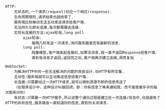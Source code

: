 	
	HTTP:
		无状态的,一个请求(request)对应一个响应(response).
		生命周期很短,请求结束也就结束了.
		服务端比较被动无法主动发送请求给客户端.
		无法持久化即长连接,每次都需要去连接.
		实现长连接的方法:ajax轮询,long poll
			ajax轮询:
				每隔几秒发送一次请求,询问服务器是否有最新的消息.
			long poll:
				阻塞模型,客户端发起连接后,如果没消息,就一直不返回Response给客户端.
				直到有消息才返回,返回完之后,客户端再次建立连接,周而复始	.

	WebSocket:
		为解决HTTP中的一些无法解决的问题的改良设计.与HTTP有所交集.			
		主动性:服务端就可以主动推送信息给客户端.
		长连接:只需要经过一次HTTP请求,就可以做到源源不断的信息传送了
		（在程序设计中，这种设计叫做回调，即：你有信息了再来通知我，而不是我傻乎乎的每次跑来问你）
		有状态:只需要一次HTTP握手,所以说整个通讯过程是建立在一次连接/状态中,也就避免了HTTP的非状态性,服务端会一直知道你的信息,直到你关闭请求.